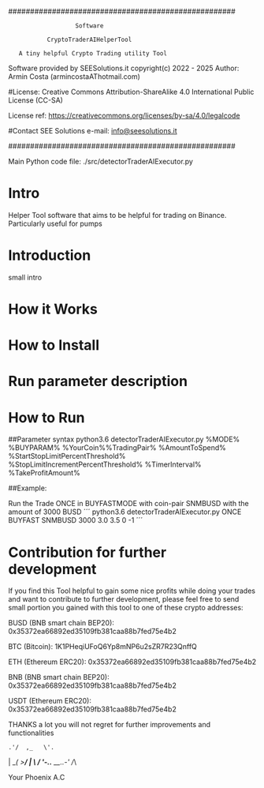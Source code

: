 ####################################################

                       Software
                                      
               CryptoTraderAIHelperTool
                                        
       A tiny helpful Crypto Trading utility Tool
   




 Software provided by SEESolutions.it
 copyright(c) 2022 - 2025
 Author: Armin Costa (armincostaAThotmail.com)
 
 #License:
  Creative Commons Attribution-ShareAlike 4.0 International Public License (CC-SA)
 
  License ref: https://creativecommons.org/licenses/by-sa/4.0/legalcode

 
 #Contact 
  SEE Solutions e-mail: info@seesolutions.it


####################################################

Main Python code file: ./src/detectorTraderAIExecutor.py



# Intro

 Helper Tool software that aims to be helpful for trading on Binance. Particularly useful for pumps
 

 # Introduction
 
 small intro
 
 
 # How it Works
 
 
 # How to Install
 
 
 # Run parameter description
 
 
 # How to Run
 

 ##Parameter syntax
 python3.6 detectorTraderAIExecutor.py %MODE% %BUYPARAM% %YourCoin%%TradingPair% %AmountToSpend% %StartStopLimitPercentThreshold% %StopLimitIncrementPercentThreshold% %TimerInterval% %TakeProfitAmount%

 ##Example:

 Run the Trade ONCE in BUYFASTMODE with coin-pair SNMBUSD with the amount of 3000 BUSD 
  ´´´
  python3.6 detectorTraderAIExecutor.py ONCE BUYFAST SNMBUSD 3000 3.0 3.5 0 -1
  ´´´
 


 # Contribution for further development
 
  If you find this Tool helpful to gain some nice $%$ profits while doing your trades and want to contribute to further development, please feel free to send small portion you gained with this tool to one of these crypto addresses:
 
 BUSD (BNB smart chain BEP20): 0x35372ea66892ed35109fb381caa88b7fed75e4b2
 
 BTC (Bitcoin):          1K1PHeqiUFoQ6Yp8mNP6u2sZR7R23QnffQ
 
 ETH (Ethereum ERC20):   0x35372ea66892ed35109fb381caa88b7fed75e4b2
 
 BNB (BNB smart chain BEP20):        0x35372ea66892ed35109fb381caa88b7fed75e4b2
 
 USDT (Ethereum ERC20): 0x35372ea66892ed35109fb381caa88b7fed75e4b2
 
 
 THANKS a lot you will not regret for further improvements and functionalities
 

 
    .'/  ,_   \'.
   |  \__( >__/  |
   \             /
    '-..__ __..-'
         /_\
 
 
Your Phoenix
A.C
